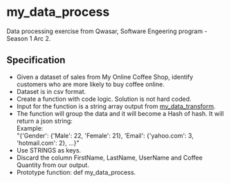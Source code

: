 # my_data_process
Data processing exercise from Qwasar, Software Engeering program - Season 1 Arc 2.

## Specification
* Given a dataset of sales from My Online Coffee Shop, identify customers who are more likely to buy coffee online.
* Dataset is in csv format.
* Create a function with code logic. Solution is not hard coded. 
* Input for the function is a string array output from [my_data_transform](https://github.com/nataliepcodes/my_data_transform).
* The function will group the data and it will become a Hash of hash. It will return a json string:\
Example:\
"{'Gender': {'Male': 22, 'Female': 21}, 'Email': {'yahoo.com': 3, 'hotmail.com': 2}, ...}"
* Use STRINGS as keys.
* Discard the column FirstName, LastName, UserName and Coffee Quantity from our output.
* Prototype function: def my_data_process.
